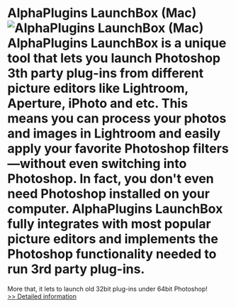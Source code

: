 # AlphaPlugins LaunchBox (Mac)<br />![AlphaPlugins LaunchBox (Mac)](https://mycommerce.akamaized.net/api/pimages/P300505277/BIG/300505277.JPG)<br />AlphaPlugins LaunchBox is a unique tool that lets you launch Photoshop 3th party plug-ins from different picture editors like Lightroom, Aperture, iPhoto and etc. This means you can process your photos and images in Lightroom and easily apply your favorite Photoshop filters—without even switching into Photoshop. In fact, you don't even need Photoshop installed on your computer. AlphaPlugins LaunchBox fully integrates with most popular picture editors and implements the Photoshop functionality needed to run 3rd party plug-ins.
More that, it lets to launch old 32bit plug-ins under 64bit Photoshop!<br />[>> Detailed information](https://secure.shareit.com/shareit/product.html?productid=300505277&affiliateid=200057808)